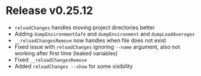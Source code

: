 # Release v0.25.12

- `reloadChanges` handles moving project directories better
- Adding `dumpEnvironmentSafe` and `dumpEnvironment` and `dumpLoadAverages`
- `__reloadChangesRemove` now handles when file does not exist
- Fixed issue with `reloadChanges` ignoring `--name` argument, also not working after first time (leaked variables)
- Fixed `__reloadChangesRemove`
- Added `reloadChanges --show` for some visibility
